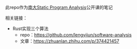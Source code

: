 此repo作为[南大Static Program Analysis](https://www.bilibili.com/video/BV1b7411K7P4/?spm_id_from=333.788&vd_source=0cc0401ee122346d6680e90658b0ed1a)公开课的笔记

相关链接：

- Rust实现三个算法
  - repo：https://github.com/lengyijun/software-analysis
  - 文章：https://zhuanlan.zhihu.com/p/374421457